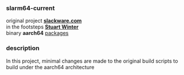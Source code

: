 ### slarm64-current ###

original project **[slackware.com](ftp://ftp.osuosl.org/pub/slackware/slackware64-current)**  
in the footsteps **[Stuart Winter](http://slackware.uk/slackwarearm/slackwarearm-current)**  
binary **aarch64** [packages](http://dl.slarm64.org/slackware/slarm64-current)  


### description ###
In this project, minimal changes are made to the original build scripts to build under the aarch64 architecture